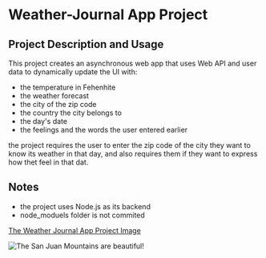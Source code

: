 # Weather-Journal App Project

## Project Description and Usage
This project creates an asynchronous web app that uses Web API and user data to dynamically update the UI with:

- the temperature in Fehenhite
- the weather forecast
- the city of the zip code
- the country the city belongs to
- the day's date
- the feelings and the words the user entered earlier

the project requires the user to enter the zip code of the city they want to know its weather in that day, and also requires them if they want to express how thet feel in that dat.

## Notes
- the project uses Node.js as its backend
- node_moduels folder is not commited

<a href="https://drive.google.com/file/d/13j4vCkbakCfS3p4b16RZvj266zcpHGPp/view?usp=share_link">The Weather Journal App Project Image</a>

![The San Juan Mountains are beautiful!](https://drive.google.com/file/d/13j4vCkbakCfS3p4b16RZvj266zcpHGPp/view?usp=share_link "San Juan Mountains")
